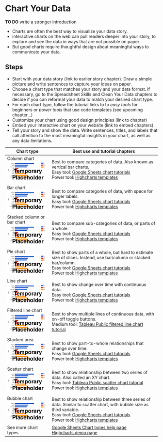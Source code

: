 # Chart Your Data

**TO DO** write a stronger introduction
- Charts are often the best way to visualize your data story.
- interactive charts on the web can pull readers deeper into your story, to explore and see the data in ways that are not possible on paper
- But good charts require thoughtful design about meaningful ways to communicate your data.

## Steps
- Start with your data story (link to earlier story chapter). Draw a simple picture and write sentences to capture your ideas on paper.
- Choose a chart type that matches your story and your data format. If necessary, go to the Spreadsheet Skills and Clean Your Data chapters to decide if you can reformat your data to match your desired chart type.
- For each chart type, follow the tutorial links to to *easy tools* for beginners or *power tools* that use code templates (see upcoming chapter...)
- Customize your chart using good design principles (link to chapter)
- Embed your interactive chart on your website (link to embed chapters)
- Tell your story and show the data. Write sentences, titles, and labels that call attention to the most meaningful insights in your chart, as well as any data limitations.


| Chart type | Best use and tutorial chapters |
| --- | --- |
| Column chart<br> ![](chart-placeholder.png) | Best to compare categories of data. Also known as vertical bar charts. <br>Easy tool: [Google Sheets chart tutorials](google-sheets)<br>Power tool: [Highcharts templates](../highcharts/) |
| Bar chart<br> ![](chart-placeholder.png) | Best to compare categories of data, with space for longer labels.<br>Easy tool: [Google Sheets chart tutorials](google-sheets/)<br>Power tool: [Highcharts templates](../highcharts/) |
| Stacked column or bar chart<br> ![](chart-placeholder.png) | Best to compare sub-categories of data, or parts of a whole.<br>Easy tool: [Google Sheets chart tutorials](google-sheets)<br>Power tool: [Highcharts templates](../highcharts/) |
| Pie chart<br> ![](chart-placeholder.png) | Best to show parts of a whole, but hard to estimate size of slices. Instead, use bar/column or stacked bar/column.<br>Easy tool: [Google Sheets chart tutorials](google-sheets)<br>Power tool: [Highcharts templates](../highcharts/) |
| Line chart<br> ![](chart-placeholder.png) | Best to show change over time with continuous data.<br>Easy tool: [Google Sheets chart tutorials](google-sheets)<br>Power tool: [Highcharts templates](../highcharts/) |
| Filtered line chart <br> ![](chart-placeholder.png) | Best to show multiple lines of continuous data, with on-off toggle buttons. <br>Medium tool: [Tableau Public filtered line chart tutorial](filtered-line-chart-tableau) |
| Stacked area<br> ![](chart-placeholder.png) | Best to show part-to-whole relationships that change over time. <br>Easy tool: [Google Sheets chart tutorials](google-sheets)<br>Power tool: [Highcharts templates](../highcharts/) |
| Scatter chart <br> ![](chart-placeholder.png) | Best to show relationship between two series of data. Also called an XY chart. <br>Easy tool: [Tableau Public scatter chart tutorial](scatter-chart-tableau-public/)<br>Power tool: [Highcharts templates](../highcharts) |
| Bubble chart <br> ![](chart-placeholder.png) | Best to show relationship between three series of data. Similar to scatter chart, with bubble size as third variable.<br>Easy tool: [Google Sheets chart tutorials](google-sheets)<br>Power tool: [Highcharts templates](../highcharts/) |
| See more chart types | [Google Sheets Chart types help page](https://support.google.com/docs/answer/190718)<br>[Highcharts demo page](http://www.highcharts.com/demo) |
